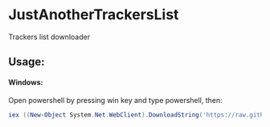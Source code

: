 # JustAnotherTrackersList
Trackers list downloader

## Usage:

#### Windows:

Open powershell by pressing win key and type powershell, then:

```powershell
iex ((New-Object System.Net.WebClient).DownloadString('https://raw.githubusercontent.com/DreamDevLost/JustAnotherTrackersList/master/gettrackerslistwindows.ps1'))
```
